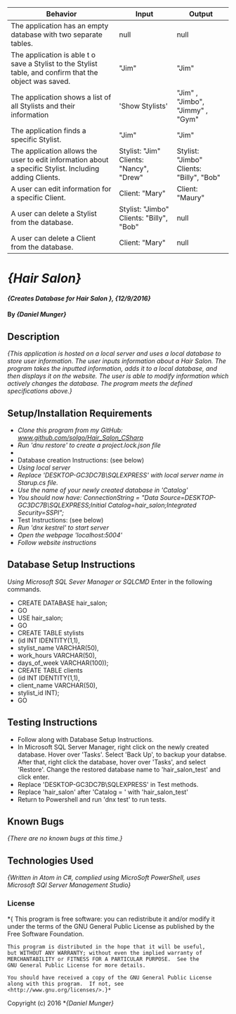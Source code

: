 
| Behavior                                                                                                | Input                                    | Output                                   |
|---------------------------------------------------------------------------------------------------------|------------------------------------------|------------------------------------------|
| The application has an empty database with two separate tables.                                         | null                                     | null                                     |
| The application is able t o save a Stylist to the Stylist table, and confirm that the object was saved.  | "Jim"                                    | "Jim"                                    |
| The application shows a list of all Stylists and their information                                      | 'Show Stylists'                          | "Jim" , "Jimbo", "Jimmy" , "Gym"         |
| The application finds a specific Stylist.                                                               | "Jim"                                    | "Jim"                                    |
| The application allows the user to edit information about a specific Stylist. Including adding Clients. | Stylist: "Jim" Clients: "Nancy", "Drew"  | Stylist: "Jimbo" Clients: "Billy", "Bob" |
| A user can edit information for a specific Client.                                                      | Client: "Mary"                           | Client: "Maury"                          |
| A user can delete a Stylist from the database.                                                          | Stylist: "Jimbo" Clients: "Billy", "Bob" | null                                     |
| A user can delete a Client from the database.                                                           | Client: "Mary"                           | null      



# _{Hair Salon}_

#### _{Creates Database for Hair Salon }, {12/9/2016}_

#### By _**{Daniel Munger}**_

## Description

_{This application is hosted on a local server and uses a local database to store user information. The user inputs information about a Hair Salon. The program takes the inputted information, adds it to a local database, and then displays it on the website. The user is able to modify information which actively changes the database. The program meets the defined specifications above.}_


## Setup/Installation Requirements

  * _Clone this program from my GitHub: www.github.com/solgo/Hair_Salon_CSharp_
  * _Run 'dnu restore' to create a project.lock.json file_
  *
  * Database creation Instructions: (see below)
  * _Using local server_
  * _Replace 'DESKTOP-GC3DC7B\\SQLEXPRESS' with local server name in Starup.cs file._
  * _Use the name of your newly created database in 'Catalog'_
  * _You should now have: ConnectionString = "Data Source=DESKTOP-GC3DC7B\\SQLEXPRESS;Initial Catalog=hair_salon;Integrated Security=SSPI";_
  * Test Instructions: (see below)
  * _Run 'dnx kestrel' to start server_
  * _Open the webpage 'localhost:5004'_
  * _Follow website instructions_

## Database Setup Instructions
_Using Microsoft SQL Sever Manager or SQLCMD_ Enter in the following commands.
* CREATE DATABASE hair_salon;
* GO
* USE hair_salon;
* GO
* CREATE TABLE stylists
* (id INT IDENTITY(1,1),
* stylist_name VARCHAR(50),
* work_hours VARCHAR(50),
* days_of_week VARCHAR(100));
* CREATE TABLE clients
* (id INT IDENTITY(1,1),
* client_name VARCHAR(50),
* stylist_id INT);
* GO

## Testing Instructions
* Follow along with Database Setup Instructions.
* In Microsoft SQL Server Manager, right click on the newly created database. Hover over 'Tasks'. Select 'Back Up', to backup your databse. After that, right click the database, hover over 'Tasks', and select 'Restore'. Change the restored database name to 'hair_salon_test' and click enter.
* Replace 'DESKTOP-GC3DC7B\\SQLEXPRESS' in Test methods.
* Replace 'hair_salon' after 'Catalog = ' with 'hair_salon_test'
* Return to Powershell and run 'dnx test' to run tests.
## Known Bugs

_{There are no known bugs at this time.}_

## Technologies Used

_{Written in Atom in C#, complied using MicroSoft PowerShell, uses Microsoft SQl Server Management Studio}_

### License

*{ This program is free software: you can redistribute it and/or modify
    it under the terms of the GNU General Public License as published by
    the Free Software Foundation.

    This program is distributed in the hope that it will be useful,
    but WITHOUT ANY WARRANTY; without even the implied warranty of
    MERCHANTABILITY or FITNESS FOR A PARTICULAR PURPOSE.  See the
    GNU General Public License for more details.

    You should have received a copy of the GNU General Public License
    along with this program.  If not, see <http://www.gnu.org/licenses/>.}*

Copyright (c) 2016 **_{Daniel Munger}_*
